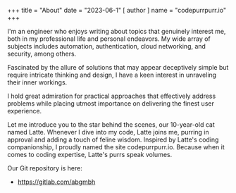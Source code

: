+++ 
title = "About" 
date = "2023-06-1"
[ author ] 
    name = "codepurrpurr.io" 
+++

I'm an engineer who enjoys writing about topics that genuinely interest me, both in my professional life and personal endeavors. My wide array of subjects includes automation, authentication, cloud networking, and security, among others.

Fascinated by the allure of solutions that may appear deceptively simple but require intricate thinking and design, I have a keen interest in unraveling their inner workings.

I hold great admiration for practical approaches that effectively address problems while placing utmost importance on delivering the finest user experience.

Let me introduce you to the star behind the scenes, our 10-year-old cat named Latte. Whenever I dive into my code, Latte joins me, purring in approval and adding a touch of feline wisdom. Inspired by Latte's coding companionship, I proudly named the site codepurrpurr.io. Because when it comes to coding expertise, Latte's purrs speak volumes.

Our Git repository is here:

- <https://gitlab.com/abgmbh>
